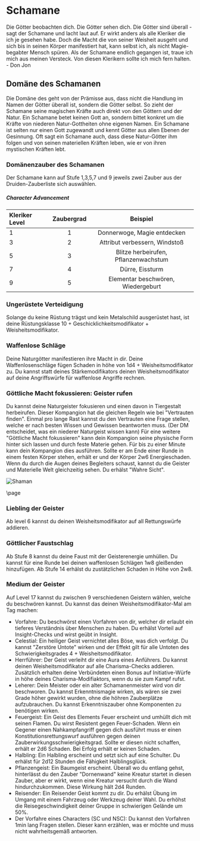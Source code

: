 # Schamane
Die Götter beobachten dich. Die Götter sehen dich. Die Götter sind überall - sagt der Schamane und lacht laut auf. Er wirkt anders als alle Kleriker die ich je gesehen habe. Doch die Macht die von seiner Weisheit ausgeht und sich bis in seinen Körper manifestiert hat, kann selbst ich, als nicht Magie-begabter Mensch spüren. Als der Schamane endlich gegangen ist, traue ich mich aus meinen Versteck. Von diesen Klerikern sollte ich mich fern halten. - Don Jon
## Domäne des Schamanen
Die Domäne des geht von der Prämisse aus, dass nicht die Handlung im Namen der Götter überall ist, sondern die Götter selbst. So zieht der Schamane seine magischen Kräfte auch direkt von den Göttern und der Natur. 
Ein Schamane betet keinen Gott an, sondern bittet konkret um die Kräfte von niederen Natur-Gottheiten ohne eigenen Namen.
Ein Schamane ist selten nur einen Gott zugewandt und kennt Götter aus allen Ebenen der Gesinnung.
Oft sagt ein Schamane auch, dass diese Natur-Götter ihm folgen und von seinen materiellen Kräften leben, wie er von ihren mystischen Kräften lebt.

### Domänenzauber des Schamanen
Der Schamane kann auf Stufe 1,3,5,7 und 9 jeweils zwei Zauber aus der Druiden-Zauberliste sich auswählen.

##### Character Advancement
| Kleriker Level 		| Zaubergrad 	| Beispiel |
|:------------------|:-----------:|:--------:|
| 1                 | 1     			| Donnerwoge, Magie entdecken					|
| 3               	| 2     			| Attribut verbessern, Windstoß				|
| 5               	| 3     			| Blitze herbeirufen, Pflanzenwachstum|
| 7             		| 4     			| Dürre, Eissturm											|
| 9             		| 5     			| Elementar beschwören, Wiedergeburt	|

### Ungerüstete Verteidigung
Solange du keine Rüstung trägst und kein Metalschild ausgerüstet hast, ist deine Rüstungsklasse 10 + Geschicklichkeitsmodifikator + Weisheitsmodifikator.

### Waffenlose Schläge
Deine Naturgötter manifestieren ihre Macht in dir. 
Deine Waffenlosenschläge fügen Schaden in höhe von 1d4 + Weisheitsmodifikator zu.
Du kannst statt deines Stärkemodifikators deinen Weisheitsmodifikator auf deine Angriffswürfe für waffenlose Angriffe rechnen.

### Göttliche Macht fokussieren: Geister rufen
Du kannst deine Naturgeister fokusieren und einen davon in Tiergestalt herbeirufen.
Dieser Kompangion hat die gleichen Regeln wie bei "Vertrauten finden".
Einmal pro lange Rast kannst du den Vertrauten eine Frage stellen, welche er nach besten Wissen und Gewissen beantworten muss. (Der DM entscheidet, was ein niederer Naturgeist wissen kann)
Für eine weitere "Göttliche Macht fokussieren" kann dein Kompangion seine physische Form hinter sich lassen und durch feste Materie gehen. Für bis zu einer Minute kann dein Kompangion dies ausführen. Sollte er am Ende einer Runde in einem festen Körper stehen, erhält er und der Körper 2w6 Energieschaden.
Wenn du durch die Augen deines Begleiters schaust, kannst du die Geister und Materielle Welt gleichzeitig sehen. Du erhälst "Wahre Sicht".

![Shaman]()

\page
### Liebling der Geister
Ab level 6 kannst du deinen Weisheitsmodifikator auf all Rettungswürfe addieren.

### Göttlicher Faustschlag
Ab Stufe 8 kannst du deine Faust mit der Geisterenergie umhüllen.
Du kannst für eine Runde bei deinen waffenlosen Schlägen 1w8 gleißenden hinzufügen.
Ab Stufe 14 erhälst du zustätzlichen Schaden in Höhe von 2w8.

### Medium der Geister
Auf Level 17 kannst du zwischen 9 verschiedenen Geistern wählen, welche du beschwören kannst.
Du kannst das deinen Weisheitsmodifikator-Mal am Tag machen:
* Vorfahre: Du beschwörst einen Vorfahren von dir, welcher dir erlaubt ein tieferes Verständnis über Menschen zu haben. Du erhälst Vorteil auf Insight-Checks und wirst geübt in Insight.
* Celestial: Ein heiliger Geist vernichtet alles Böse, was dich verfolgt. Du kannst "Zerstöre Untote" wirken und der Effekt gilt für alle Untoten des Schwierigkeitsgrades 4 + Weisheitsmodifikator.
* Herrführer: Der Geist verleiht dir eine Aura eines Anführers. Du kannst deinen Weisheitsmodifikator auf alle Charisma-Checks addieren. Zusätzlich erhalten deine Verbündeten einen Bonus auf Initiative-Würfe in höhe deines Charisma-Modifiaktors, wenn du sie zum Kampf rufst.
* Leherer: Dein Meister oder ein alter Schamanenmeister wird von dir beschworen. Du kannst Erkenntnismagie wirken, als wären sie zwei Grade höher gewirkt wurden, ohne die höhren Zauberplätze aufzubrauchen. Du kannst Erkenntniszauber ohne Komponenten zu benötigen wirken.
* Feuergeist: Ein Geist des Elements Feuer erscheint und umhüllt dich mit seinen Flamen. Du wirst Resistent gegen Feuer-Schaden. Wenn ein Gegener einen Nahkampfangriff gegen dich ausführt muss er einen Konstitutionsrettungswurf ausführen gegen deinen Zauberwirkungsschwierigkeitsgrad. Sollte er diesen nicht schaffen, erhält er 2d6 Schaden. Bei Erfolg erhält er keinen Schaden.
* Halbling: Ein Halbling erscheint und setzt sich auf eine Schulter. Du erhälst für 2d12 Stunden die Fähigkeit Halblingsglück.
* Pflanzengeist: Ein Baumgeist erscheint. Überall wo du entlang gehst, hinterlässt du den Zauber "Dornenwand" keine Kreatur startet in diesen Zauber, aber er wirkt, wenn eine Kreatur versucht durch die Wand hindurchzukommen. Diese Wirkung hält 2d4 Runden.
* Reisender: Ein Reisender Geist kommt zu dir. Du erhälst Übung im Umgang mit einem Fahrzeug oder Werkzeug deiner Wahl. Du erhöhst die Reisegeschwindigkeit deiner Gruppe in schwierigen Gelände um 50%.
* Der Vorfahre eines Characters (SC und NSC): Du kannst den Vorfahren 1min lang Fragen stellen. Dieser kann erzählen, was er möchte und muss nicht wahrheitsgemäß antworten.

